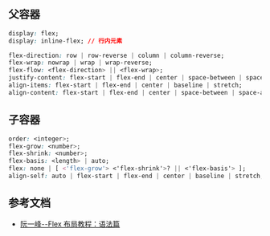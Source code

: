 ## 父容器
```css
display: flex;
display: inline-flex; // 行内元素

flex-direction: row | row-reverse | column | column-reverse;
flex-wrap: nowrap | wrap | wrap-reverse;
flex-flow: <flex-direction> || <flex-wrap>;
justify-content: flex-start | flex-end | center | space-between | space-around;
align-items: flex-start | flex-end | center | baseline | stretch;
align-content: flex-start | flex-end | center | space-between | space-around | stretch;
```

## 子容器
```css
order: <integer>;
flex-grow: <number>;
flex-shrink: <number>;
flex-basis: <length> | auto;
flex: none | [ <'flex-grow'> <'flex-shrink'>? || <'flex-basis'> ];
align-self: auto | flex-start | flex-end | center | baseline | stretch;
```

## 参考文档
- [阮一峰--Flex 布局教程：语法篇](https://www.ruanyifeng.com/blog/2015/07/flex-grammar.html)